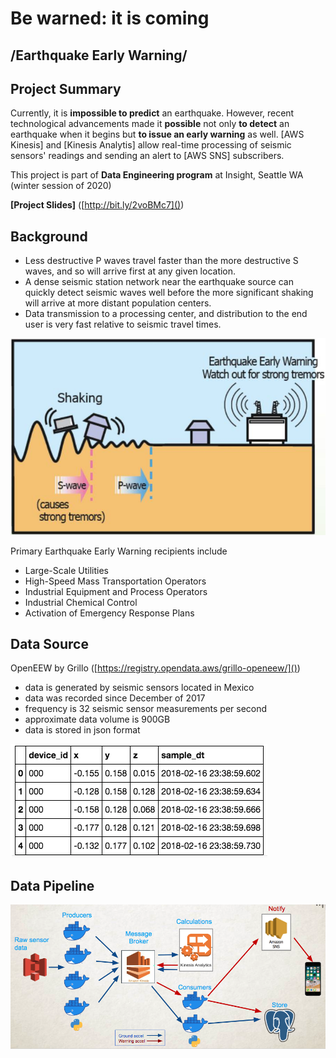 # Be warned: it is coming
## __/Earthquake Early Warning/__

## Project Summary
Currently, it is **impossible to predict** an earthquake. However, recent technological advancements made it **possible** not only **to detect** an earthquake when it begins but **to issue an early warning** as well.
[AWS Kinesis] and [Kinesis Analytis] allow real-time processing of seismic sensors' readings and sending an alert to [AWS SNS] subscribers.  

This project is part of **Data Engineering program** at Insight, Seattle WA (winter session of 2020)

**[Project Slides]** ([http://bit.ly/2voBMc7]())


## Background

- Less destructive P waves travel faster than the more destructive S waves, and so will arrive first at any given location.
- A dense seismic station network near the earthquake source can quickly detect seismic waves well before the more significant shaking will arrive at more distant population centers.
- Data transmission to a processing center, and distribution to the end user is very fast relative to seismic travel times.

![Image](images/waves.JPG)

Primary Earthquake Early Warning recipients include
- Large-Scale Utilities 
- High-Speed Mass Transportation Operators
- Industrial Equipment and Process Operators
- Industrial Chemical Control 
- Activation of Emergency Response Plans

## Data Source

OpenEEW by Grillo ([https://registry.opendata.aws/grillo-openeew/]())

- data is generated by seismic sensors located in Mexico 
- data was recorded since December of 2017
- frequency is 32 seismic sensor measurements per second  
- approximate data volume is 900GB
- data is stored in json format

![Image](images/data_schema.png)

## Data Pipeline

![Image](images/data_pipeline.png)
